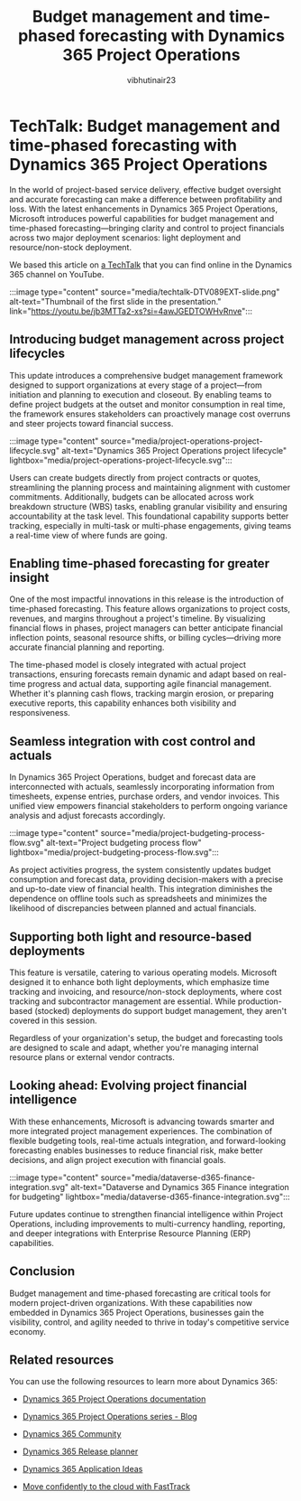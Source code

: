 ﻿---
title: Budget management and time-phased forecasting with Dynamics 365 Project Operations
description: Summary of TechTalk video that provides a comprehensive overview of the budget management and time-phased forecasting with Dynamics 365 Project Operations
ms.date: 05/01/2025
ms.topic: conceptual
author: vibhutinair23
ms.author: vibhutinair
ai-usage: ai-assisted
---

# TechTalk: Budget management and time-phased forecasting with Dynamics 365 Project Operations

In the world of project-based service delivery, effective budget oversight and accurate forecasting can make a difference between profitability and loss. With the latest enhancements in Dynamics 365 Project Operations, Microsoft introduces powerful capabilities for budget management and time-phased forecasting—bringing clarity and control to project financials across two major deployment scenarios: light deployment and resource/non-stock deployment.

We based this article on [a TechTalk](https://youtu.be/jb3MTTa2-xs?si=4awJGEDTOWHvRnve) that you can find online in the Dynamics 365 channel on YouTube.  

:::image type="content" source="media/techtalk-DTV089EXT-slide.png" alt-text="Thumbnail of the first slide in the presentation." link="https://youtu.be/jb3MTTa2-xs?si=4awJGEDTOWHvRnve":::

## Introducing budget management across project lifecycles

This update introduces a comprehensive budget management framework designed to support organizations at every stage of a project—from initiation and planning to execution and closeout. By enabling teams to define project budgets at the outset and monitor consumption in real time, the framework ensures stakeholders can proactively manage cost overruns and steer projects toward financial success.

:::image type="content" source="media/project-operations-project-lifecycle.svg" alt-text="Dynamics 365 Project Operations project lifecycle" lightbox="media/project-operations-project-lifecycle.svg":::

Users can create budgets directly from project contracts or quotes, streamlining the planning process and maintaining alignment with customer commitments. Additionally, budgets can be allocated across work breakdown structure (WBS) tasks, enabling granular visibility and ensuring accountability at the task level. This foundational capability supports better tracking, especially in multi-task or multi-phase engagements, giving teams a real-time view of where funds are going.

## Enabling time-phased forecasting for greater insight

One of the most impactful innovations in this release is the introduction of time-phased forecasting. This feature allows organizations to project costs, revenues, and margins throughout a project's timeline. By visualizing financial flows in phases, project managers can better anticipate financial inflection points, seasonal resource shifts, or billing cycles—driving more accurate financial planning and reporting.

The time-phased model is closely integrated with actual project transactions, ensuring forecasts remain dynamic and adapt based on real-time progress and actual data, supporting agile financial management. Whether it's planning cash flows, tracking margin erosion, or preparing executive reports, this capability enhances both visibility and responsiveness.

## Seamless integration with cost control and actuals

In Dynamics 365 Project Operations, budget and forecast data are interconnected with actuals, seamlessly incorporating information from timesheets, expense entries, purchase orders, and vendor invoices. This unified view empowers financial stakeholders to perform ongoing variance analysis and adjust forecasts accordingly.

:::image type="content" source="media/project-budgeting-process-flow.svg" alt-text="Project budgeting process flow" lightbox="media/project-budgeting-process-flow.svg":::

As project activities progress, the system consistently updates budget consumption and forecast data, providing decision-makers with a precise and up-to-date view of financial health. This integration diminishes the dependence on offline tools such as spreadsheets and minimizes the likelihood of discrepancies between planned and actual financials.

## Supporting both light and resource-based deployments

This feature is versatile, catering to various operating models. Microsoft designed it to enhance both light deployments, which emphasize time tracking and invoicing, and resource/non-stock deployments, where cost tracking and subcontractor management are essential. While production-based (stocked) deployments do support budget management, they aren't covered in this session.

Regardless of your organization's setup, the budget and forecasting tools are designed to scale and adapt, whether you're managing internal resource plans or external vendor contracts.

## Looking ahead: Evolving project financial intelligence

With these enhancements, Microsoft is advancing towards smarter and more integrated project management experiences. The combination of flexible budgeting tools, real-time actuals integration, and forward-looking forecasting enables businesses to reduce financial risk, make better decisions, and align project execution with financial goals.

:::image type="content" source="media/dataverse-d365-finance-integration.svg" alt-text="Dataverse and Dynamics 365 Finance integration for budgeting" lightbox="media/dataverse-d365-finance-integration.svg":::

Future updates continue to strengthen financial intelligence within Project Operations, including improvements to multi-currency handling, reporting, and deeper integrations with Enterprise Resource Planning (ERP) capabilities.

## Conclusion

Budget management and time-phased forecasting are critical tools for modern project-driven organizations. With these capabilities now embedded in Dynamics 365 Project Operations, businesses gain the visibility, control, and agility needed to thrive in today's competitive service economy.

## Related resources

You can use the following resources to learn more about Dynamics 365:

- [Dynamics 365 Project Operations documentation](/dynamics365/project-operations/)

- [Dynamics 365 Project Operations series - Blog](https://community.dynamics.com/blogs/post/?postid=a18d2afb-428f-420d-829b-2fd5820132a6)

- [Dynamics 365 Community](https://community.dynamics.com/)

- [Dynamics 365 Release planner](https://releaseplans.microsoft.com/?app=Sales#release-notes)

- [Dynamics 365 Application Ideas](https://experience.dynamics.com/ideas/)

- [Move confidently to the cloud with FastTrack](https://www.microsoft.com/fasttrack?rtc=1#/dynamics)

